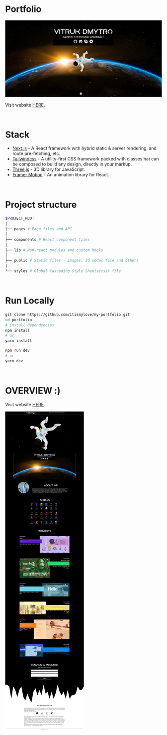 # Portfolio

![THumb](/readme/mark.png)

Visit website [HERE](https://vitrukportfolio.vercel.app/).

<br>

# Stack

- [Next.js](https://nextjs.org/) - A React framework with hybrid static & server rendering, and route pre-fetching, etc.
- [Tailwindcss](https://tailwindcss.com/) - A utility-first CSS framework packed with classes hat can be composed to build any design, directly in your markup.
- [Three.js](https://threejs.org/) - 3D library for JavaScript.
- [Framer Motion](https://www.framer.com/motion/) - An animation library for React.

<br>

# Project structure

```bash
$PROJECT_ROOT
|
├── pages # Page files and API
│   
├── components # React component files
│   
├── lib # Non-react modules and custom hooks
│   
├── public # Static files - images, 3d model file and others
|
└── styles # Global Cascading Style Sheets(css) file
```

<br>

# Run Locally

```bash
git clone https://github.com/itismylove/my-portfolio.git
cd portfolio
# install dependencies
npm install
# or
yarn install
```

```bash
npm run dev
# or
yarn dev
```

<br>

# OVERVIEW :)

Visit website [HERE](https://vitrukportfolio.vercel.app/).

![OVERVIEW](/readme/overview.png)
